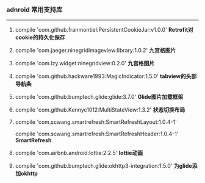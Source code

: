 ### adnroid 常用支持库

---------------

1. compile 'com.github.franmontiel:PersistentCookieJar:v1.0.0'    **Retrofit对cookie的持久化保存**

2. compile 'com.jaeger.ninegridimageview:library:1.0.2'  **九宫格图片**

3. compile 'com.lzy.widget:ninegridview:0.2.0' **九宫格图片**

3. compile 'com.github.hackware1993:MagicIndicator:1.5.0'  **tabview的头部导航条**

4. compile 'com.github.bumptech.glide:glide:3.7.0' **Glide图片加载框架**

5. compile 'com.github.Kennyc1012:MultiStateView:1.3.2'  **状态切换布局**

6. compile 'com.scwang.smartrefresh:SmartRefreshLayout:1.0.4-1'

   compile 'com.scwang.smartrefresh:SmartRefreshHeader:1.0.4-1' **SmartRefresh**

7. compile 'com.airbnb.android:lottie:2.2.5' **lottie动画**

8. compile 'com.github.bumptech.glide:okhttp3-integration:1.5.0' **为glide添加okhttp**

